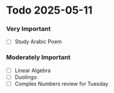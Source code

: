 # Todo 2025-05-11
### Very Important
- [ ] Study Arabic Poem 
### Moderately Important
- [ ] Linear Algebra
- [ ] Duolingo
- [ ] Complex Numbers review for Tuesday
